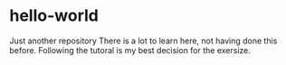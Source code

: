 # hello-world
Just another repository
There is a lot to learn here, not having done this before.
Following the tutoral is my best decision for the exersize.

